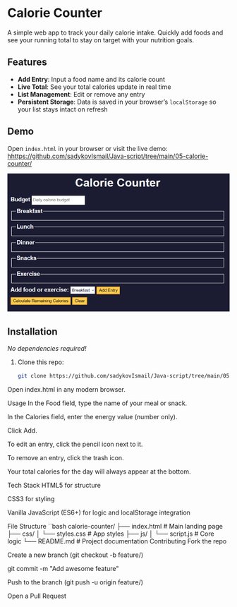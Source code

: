 # Calorie Counter

A simple web app to track your daily calorie intake. Quickly add foods and see your running total to stay on target with your nutrition goals.

## Features

- **Add Entry**: Input a food name and its calorie count  
- **Live Total**: See your total calories update in real time
- **List Management**: Edit or remove any entry  
- **Persistent Storage**: Data is saved in your browser’s `localStorage` so your list stays intact on refresh  

## Demo

Open `index.html` in your browser or visit the live demo:  
<hhttps://github.com/sadykovIsmail/Java-script/tree/main/05-calorie-counter/>

![Screenshot of the Calorie Counter app](./screenshot.png)

## Installation

_No dependencies required!_

1. Clone this repo:  
   ```bash
   git clone https://github.com/sadykovIsmail/Java-script/tree/main/05-calorie-counter
Open index.html in any modern browser.

Usage
In the Food field, type the name of your meal or snack.

In the Calories field, enter the energy value (number only).

Click Add.

To edit an entry, click the pencil icon next to it.

To remove an entry, click the trash icon.

Your total calories for the day will always appear at the bottom.

Tech Stack
HTML5 for structure

CSS3 for styling

Vanilla JavaScript (ES6+) for logic and localStorage integration

File Structure
``bash
calorie-counter/
├── index.html      # Main landing page
├── css/
│   └── styles.css  # App styles
├── js/
│   └── script.js      # Core logic
└── README.md       # Project documentation
Contributing
Fork the repo

Create a new branch (git checkout -b feature/<your-branch-name>)

git commit -m "Add awesome feature"

Push to the branch (git push -u origin feature/<your-branch-name>)

Open a Pull Request